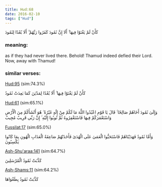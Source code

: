 ```yaml
---
title: Hud:68
date: 2016-02-10
tags: ["Hud"]
---
```

كَأَنْ لَمْ يَغْنَوْا فِيهَا ۗ أَلَا إِنَّ ثَمُودَ كَفَرُوا رَبَّهُمْ ۗ أَلَا بُعْدًا لِثَمُودَ
### meaning: 
as if they had never lived there. Behold! Thamud indeed defied their Lord. Now, away with Thamud!
### similar verses: 

[Hud:95](/11/95) (sim:74.3%)

كَأَنْ لَمْ يَغْنَوْا فِيهَا ۗ أَلَا بُعْدًا لِمَدْيَنَ كَمَا بَعِدَتْ ثَمُودُ

[Hud:61](/11/61) (sim:65.1%)

وَإِلَىٰ ثَمُودَ أَخَاهُمْ صَالِحًا ۚ قَالَ يَا قَوْمِ اعْبُدُوا اللَّهَ مَا لَكُمْ مِنْ إِلَٰهٍ غَيْرُهُ ۖ هُوَ أَنْشَأَكُمْ مِنَ الْأَرْضِ وَاسْتَعْمَرَكُمْ فِيهَا فَاسْتَغْفِرُوهُ ثُمَّ تُوبُوا إِلَيْهِ ۚ إِنَّ رَبِّي قَرِيبٌ مُجِيبٌ

[Fussilat:17](/41/17) (sim:65.0%)

وَأَمَّا ثَمُودُ فَهَدَيْنَاهُمْ فَاسْتَحَبُّوا الْعَمَىٰ عَلَى الْهُدَىٰ فَأَخَذَتْهُمْ صَاعِقَةُ الْعَذَابِ الْهُونِ بِمَا كَانُوا يَكْسِبُونَ

[Ash-Shu'araa:141](/26/141) (sim:64.7%)

كَذَّبَتْ ثَمُودُ الْمُرْسَلِينَ

[Ash-Shams:11](/91/11) (sim:64.2%)

كَذَّبَتْ ثَمُودُ بِطَغْوَاهَا
